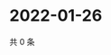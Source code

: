 # 2022-01-26

共 0 条

<!-- BEGIN WEIBO -->
<!-- 最后更新时间 Wed Jan 26 2022 15:13:44 GMT+0800 (China Standard Time) -->

<!-- END WEIBO -->
